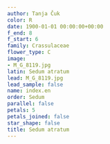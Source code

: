 ```yaml
---
author: Tanja Čuk
color: R
date: 1900-01-01 00:00:00+00:00
f_end: 8
f_start: 6
family: Crassulaceae
flower_type: C
image:
- M_G_8119.jpg
latin: Sedum atratum
lead: M_G_8119.jpg
lead_sample: false
name: index.en
order: Sedum
parallel: false
petals: 5
petals_joined: false
star_shape: false
title: Sedum atratum
---
```

